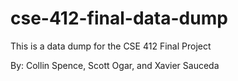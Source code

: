 # cse-412-final-data-dump

This is a data dump for the CSE 412 Final Project

By: Collin Spence, Scott Ogar, and Xavier Sauceda